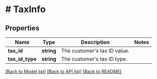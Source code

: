 # # TaxInfo

## Properties

Name | Type | Description | Notes
------------ | ------------- | ------------- | -------------
**tax_id** | **string** | The customer&#39;s tax ID value. |
**tax_id_type** | **string** | The customer&#39;s tax ID type. |

[[Back to Model list]](../../README.md#models) [[Back to API list]](../../README.md#endpoints) [[Back to README]](../../README.md)
